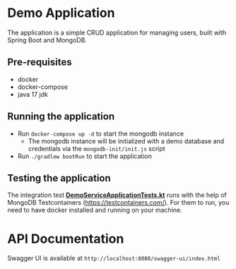 # Demo Application
The application is a simple CRUD application for managing users, built with Spring Boot and MongoDB.

## Pre-requisites
* docker
* docker-compose
* java 17 jdk

## Running the application
* Run `docker-compose up -d` to start the mongodb instance
  * The mongodb instance will be initialized with a demo database and credentials via the `mongodb-init/init.js` script
* Run `./gradlew bootRun` to start the application

## Testing the application
The integration test **[DemoServiceApplicationTests.kt](src%2Ftest%2Fkotlin%2Forg%2Fexample%2Fdemoservice%2FDemoServiceApplicationTests.kt)** runs with the help of MongoDB Testcontainers (https://testcontainers.com/).
For them to run, you need to have docker installed and running on your machine.

# API Documentation
Swagger UI is available at `http://localhost:8080/swagger-ui/index.html`
